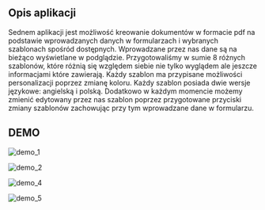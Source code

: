 ## Opis aplikacji

Sednem aplikacji jest możliwość kreowanie dokumentów w formacie pdf na podstawie wprowadzanych danych w formularzach i wybranych szablonach spośród dostępnych. Wprowadzane przez nas dane są na bieżąco wyświetlane w podglądzie. Przygotowaliśmy w sumie 8 różnych szablonów, które różnią się względem siebie nie tylko wyglądem ale jeszcze informacjami które zawierają. Każdy szablon ma przypisane możliwości personalizacji poprzez zmianę koloru. Każdy szablon posiada dwie wersje językowe: angielską i polską. Dodatkowo w każdym momencie możemy zmienić edytowany przez nas szablon poprzez przygotowane przyciski zmiany szablonów zachowując przy tym wprowadzane dane w formularzu.

## DEMO
![demo_1](https://github.com/WojK/Kreator_CV/assets/106305960/217276f0-56ac-4b4a-a3fd-111faec4bdc7)

![demo_2](https://github.com/WojK/Kreator_CV/assets/106305960/ea6b75ca-45d5-417d-bdd2-0ffd71d61367)

![demo_4](https://github.com/WojK/Kreator_CV/assets/106305960/c5c1cb24-38cf-4c09-8b83-68bfbf47aadc)

![demo_5](https://github.com/WojK/Kreator_CV/assets/106305960/5806f460-b712-48a8-8af1-c99d2c26a501)
